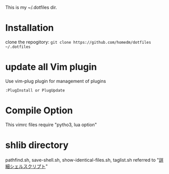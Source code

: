 This is my ~/.dotfiles dir.

# Installation
clone the repogitory: `git clone https://github.com/homedm/dotfiles ~/.dotfiles`

# update all Vim plugin
Use vim-plug plugin for management of plugins

```
:PlugInstall or PlugUpdate
```

# Compile Option
This vimrc files require "pytho3, lua option"

# shlib directory
pathfind.sh, save-shell.sh, show-identical-files.sh, taglist.sh referred to "[詳細シェルスクリプト](https://www.oreilly.co.jp/books/4873112672/)"
